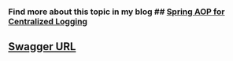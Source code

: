 ### Find more about this topic in my blog ## [Spring AOP for Centralized Logging](https://medium.com/@gudise.ashok/centralized-logging-using-aop-for-your-spring-boot-app-the-ancient-ones-way-logging-with-power-5a0089809505)


## [Swagger URL](http://localhost:8080/swagger-ui/index.html)